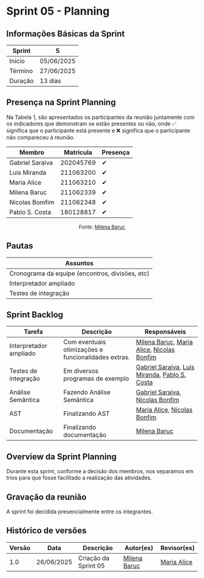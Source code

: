 # Sprint 05 - Planning
<!-- Este é um arquivo base, para criar uma ata, basta copiá-lo e preencher os dados da reunião -->

## Informações Básicas da Sprint

| Sprint  | 5             |
|---------|---------------|
| Início  | 05/06/2025    |
| Término | 27/06/2025    |
| Duração |  13 dias       |

## Presença na Sprint Planning

<!-- Colocar um ✅ se o participante estiver presente ou um ❌ caso negativo -->
Na Tabela 1, são apresentados os participantes da reunião juntamente com os indicadores que demonstram se estão presentes ou não, onde ✅ significa que o participante está presente e ❌ significa que o participante não compareceu à reunião.

| Membro                               | Matrícula        | Presença |
|--------------------------------------|--------------    | ---------|
| Gabriel Saraiva                      | 202045769        | ✔        |
| Luis Miranda                         | 211063200        | ✔        |
| Maria Alice                          | 211063210        | ✔        |
| Milena Baruc                         | 211062339        | ✔        |
| Nicolas Bomfim                       | 211062348        | ✔        |
| Pablo S. Costa                       | 180128817        | ✔        |

<center>

<font size="2"><p style="text-align: center">Fonte: [Milena Baruc](https://github.com/MilenaBaruc)</p></font>

</center>

## Pautas

<!-- pautas discutidas na reunião -->

| Assuntos                  |
|---------------------------|
| Cronograma da equipe (encontros, divisões, etc)                          |
| Interpretador ampliado                         |
| Testes de integração                         |

## Sprint Backlog 
<!-- decisões feitas pela equipe -->
<!-- Github do time para facilitar ao colocar os responsáveis: 

[Gabriel Saraiva](https://github.com/gabrielsarcan)
[Luis Miranda](https://github.com/LuisMiranda10)
[Milena Baruc](https://github.com/MilenaBaruc)
[Maria Alice](https://github.com/Maliz30)
[Nicolas Bonfim](https://github.com/NickGehjk)
[Pablo S. Costa](https://github.com/pabloheika)

-->

| Tarefa                                                              | Descrição              | Responsáveis                                                        |
|--------------------------------------------------------------------|------------------------|---------------------------------------------------------------------|
| Interpretador ampliado  | Com eventuais otimizações e funcionalidades extras.         | [Milena Baruc](https://github.com/MilenaBaruc), [Maria Alice](https://github.com/Maliz30), [Nicolas Bonfim](https://github.com/NickGehjk)           |
| Testes de integração   | Em diversos programas de exemplo      | [Gabriel Saraiva](https://github.com/gabrielsarcan), [Luis Miranda](https://github.com/LuisMiranda10), [Pablo S. Costa](https://github.com/pabloheika)           |
| Análise Semântica   | Fazendo Análise Semântica     | [Gabriel Saraiva](https://github.com/gabrielsarcan), [Nicolas Bonfim](https://github.com/NickGehjk)   |
| AST   | Finalizando AST     | [Maria Alice](https://github.com/Maliz30), [Nicolas Bonfim](https://github.com/NickGehjk)  |
| Documentação   | Finalizando documentação     | [Milena Baruc](https://github.com/MilenaBaruc) |

## Overview da Sprint Planning
<!-- compromissos que foram definidos para os integrantes, a data de entrega e os revisores, para facilitar o trabalho, pode pedir
para o chat GPT formar a tabela em HTML -->

Durante esta sprint, conforme a decisão dos membros, nos separamos em trios para que fosse facilitado a realização das atividades.

## Gravação da reunião

A sprint foi decidida presencialmente entre os integrantes.

## Histórico de versões


| Versão    | Data           |  Descrição         | Autor(es)                            | Revisor(es)                            |
| --------- | -------------- | ------------------ | ------------------------------------ | -------------------------------------- |
| 1.0       | 26/06/2025     | Criação da Sprint 05          | [Milena Baruc](https://github.com/MilenaBaruc)          | [Maria Alice](https://github.com/Maliz30)             |

